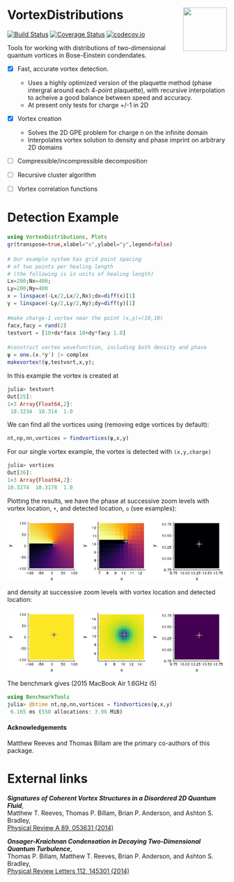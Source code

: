 # VortexDistributions <img align="right" src="/examples/vortfluid.gif" width="100" height="100">

[![Build Status](https://travis-ci.org/AshtonSBradley/VortexDistributions.jl.svg?branch=master)](https://travis-ci.org/AshtonSBradley/VortexDistributions.jl)  [![Coverage Status](https://coveralls.io/repos/AshtonSBradley/VortexDistributions.jl/badge.svg?branch=master&service=github)](https://coveralls.io/github/AshtonSBradley/VortexDistributions.jl?branch=master)  [![codecov.io](http://codecov.io/github/AshtonSBradley/VortexDistributions.jl/coverage.svg?branch=master)](http://codecov.io/github/AshtonSBradley/VortexDistributions.jl?branch=master)

Tools for working with distributions of two-dimensional quantum vortices in Bose-Einstein condendates.

- [x] Fast, accurate vortex detection.
  - Uses a highly optimized version of the plaquette method (phase intergral around each 4-point plaquette), with recursive interpolation to acheive a good balance between speed and accuracy.
  - At present only tests for charge +/-1 in 2D

- [x] Vortex creation
  - Solves the 2D GPE problem for charge n on the infinite domain
  - Interpolates vortex solution to density and phase imprint on arbitrary 2D domains
- [ ] Compressible/incompressible decomposition
- [ ] Recursive cluster algorithm
- [ ] Vortex correlation functions

# Detection Example
```julia
using VortexDistributions, Plots
gr(transpose=true,xlabel="x",ylabel="y",legend=false)

# Our example system has grid point spacing
# of two points per healing length
# (the following is in units of healing length)
Lx=200;Nx=400;
Ly=200;Ny=400
x = linspace(-Lx/2,Lx/2,Nx);dx=diff(x)[1]
y = linspace(-Ly/2,Ly/2,Ny);dy=diff(y)[1]

#make charge-1 vortex near the point (x,y)=(10,10)
facx,facy = rand(2)
testvort = [10+dx*facx 10+dy*facy 1.0]

#construct vortex wavefunction, including both density and phase
ψ = one.(x.*y') |> complex
makevortex!(ψ,testvort,x,y);
```

In this example the vortex is created at
```julia
julia> testvort
Out[25]:
1×3 Array{Float64,2}:
 10.3234  10.314  1.0
 ```
 We can find all the vortices using (removing edge vortices by default):
 ```julia
 nt,np,nn,vortices = findvortices(ψ,x,y)
 ```
 For our single vortex example, the vortex is detected with `(x,y,charge)`
 ```julia
 julia> vortices
Out[26]:
1×3 Array{Float64,2}:
 10.3274  10.3178  1.0
 ```

Plotting the results, we have the phase at successive zoom levels with vortex location, `+`, and detected location, `o` (see examples):

![](/examples/phase.png)

and density at successive zoom levels with vortex location and detected location:

![](/examples/density.png)

 The benchmark gives (2015 MacBook Air 1.6GHz i5)
 ```julia
 using BenchmarkTools
 julia> @btime nt,np,nn,vortices = findvortices(ψ,x,y)
  6.165 ms (550 allocations: 3.96 MiB)
 ```

#### Acknowledgements
Matthew Reeves and Thomas Billam are the primary co-authors of this package.

# External links
___Signatures of Coherent Vortex Structures in a Disordered 2D Quantum Fluid___,\
Matthew T. Reeves, Thomas P. Billam, Brian P. Anderson, and Ashton S. Bradley, \
[Physical Review A 89, 053631 (2014)](http://journals.aps.org/pra/abstract/10.1103/PhysRevA.89.053631)

___Onsager-Kraichnan Condensation in Decaying Two-Dimensional Quantum Turbulence___,\
Thomas P. Billam, Matthew T. Reeves, Brian P. Anderson, and Ashton S. Bradley, \
[Physical Review Letters 112, 145301 (2014)](http://dx.doi.org/10.1103/PhysRevLett.112.145301)
